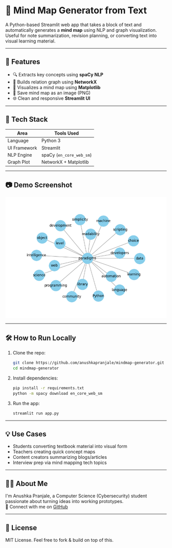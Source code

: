 # 🧠 Mind Map Generator from Text

A Python-based Streamlit web app that takes a block of text and automatically generates a **mind map** using NLP and graph visualization. Useful for note summarization, revision planning, or converting text into visual learning material.

---

## 🚀 Features

- 🔍 Extracts key concepts using **spaCy NLP**
- 🧱 Builds relation graph using **NetworkX**
- 🎨 Visualizes a mind map using **Matplotlib**
- 💾 Save mind map as an image (PNG)
- 🌐 Clean and responsive **Streamlit UI**

---

## 🔧 Tech Stack

| Area         | Tools Used                  |
|--------------|-----------------------------|
| Language     | Python 3                    |
| UI Framework | Streamlit                   |
| NLP Engine   | spaCy (`en_core_web_sm`)    |
| Graph Plot   | NetworkX + Matplotlib       |

---

## 📷 Demo Screenshot

![Mind Map Screenshot](screenshots/mindmap.png)

---

## 🛠 How to Run Locally

1. Clone the repo:
    ```bash
    git clone https://github.com/anushkapranjale/mindmap-generator.git
    cd mindmap-generator
    ```

2. Install dependencies:
    ```bash
    pip install -r requirements.txt
    python -m spacy download en_core_web_sm
    ```

3. Run the app:
    ```bash
    streamlit run app.py
    ```

---

## 💡 Use Cases

- Students converting textbook material into visual form
- Teachers creating quick concept maps
- Content creators summarizing blogs/articles
- Interview prep via mind mapping tech topics

---

## 🙋‍♀️ About Me

I'm Anushka Pranjale, a Computer Science (Cybersecurity) student passionate about turning ideas into working prototypes.  
💼 Connect with me on [GitHub](https://github.com/anushkapranjale)

---

## 📄 License

MIT License. Feel free to fork & build on top of this.
